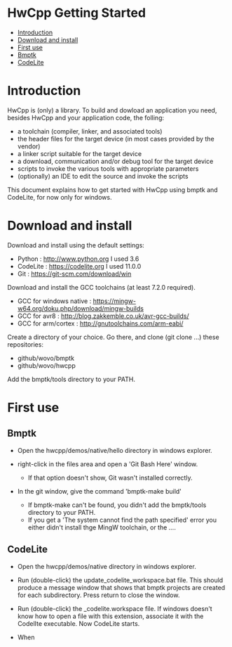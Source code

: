 HwCpp Getting Started
===

<!-- update table_of_contents( input ) -->
 - [Introduction](#toc-anchor-0)
 - [Download and install](#toc-anchor-1)
 - [First use](#toc-anchor-2)
 - [Bmptk](#toc-anchor-3)
 - [CodeLite](#toc-anchor-4)
<!-- update end -->

<a name="toc-anchor-0"></a>
# Introduction

HwCpp is (only) a library. 
To build and dowload an application you need, 
besides HwCpp and your application code, 
the folling:
 - a toolchain (compiler, linker, and associated tools)
 - the header files for the target device (in most cases provided by the vendor)
 - a linker script suitable for the target device
 - a download, communication and/or debug tool for the target device
 - scripts to invoke the various tools with appropriate parameters
 - (optionally) an IDE to edit the source and invoke the scripts

This document explains how to get started with HwCpp using bmptk and CodeLite,
for now only for windows.

<a name="toc-anchor-1"></a>
# Download and install

Download and install using the default settings:
 - Python : http://www.python.org I used 3.6
 - CodeLite : https://codelite.org I used 11.0.0
 - Git : https://git-scm.com/download/win

Download and install the GCC toolchains (at least 7.2.0 required).
 - GCC for windows native : https://mingw-w64.org/doku.php/download/mingw-builds 
 - GCC for avr8 : http://blog.zakkemble.co.uk/avr-gcc-builds/ 
 - GCC for arm/cortex : http://gnutoolchains.com/arm-eabi/ 

Create a directory of your choice. 
Go there, and clone (git clone ...) these repositories:
 - github/wovo/bmptk
 - github/wovo/hwcpp

Add the bmptk/tools directory to your PATH.

<a name="toc-anchor-2"></a>
# First use

<a name="toc-anchor-3"></a>
## Bmptk

 - Open the hwcpp/demos/native/hello directory in windows explorer.
 
 - right-click in the files area and open a 'Git Bash Here' window.  
   - If that option doesn't show, Git wasn't installed correctly.
   
 - In the git window, give the command 'bmptk-make build'
   - If bmptk-make can't be found, you didn't add the bmptk/tools directory to your PATH.
   - If you get a 'The system cannot find the path specified' error you either 
   didn't install thge MingW toolchain, or the ....

<a name="toc-anchor-4"></a>
## CodeLite

 - Open the hwcpp/demos/native directory in windows explorer.

 - Run (double-click) the update_codelite_workspace.bat file.
This should produce a message window that shows that bmptk projects are created for each subdirectory.
Press return to close the window.
 - Run (double-click) the _codelite.workspace file. If windows doesn't know how to open a
 file with this extension, associate it with the CodelIte executable. Now CodeLite starts.
 - When 
